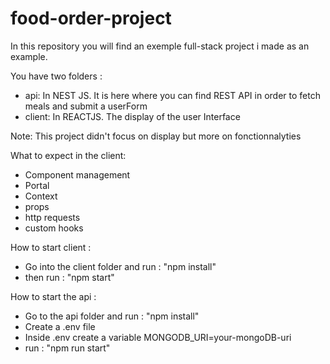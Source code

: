 # food-order-project

In this repository you will find an exemple full-stack project i made as an example.

You have two folders :

- api: In NEST JS. It is here where you can find REST API in order to fetch meals and submit a userForm
- client: In REACTJS. The display of the user Interface

Note: This project didn't focus on display but more on fonctionnalyties

What to expect in the client:
 - Component management
 - Portal
 - Context
 - props
 - http requests
 - custom hooks

How to start client : 
- Go into the client folder and run : "npm install"
- then run : "npm start"

How to start the api :
- Go to the api folder and run : "npm install"
- Create a .env file
- Inside .env create a variable MONGODB_URI=your-mongoDB-uri
- run : "npm run start"
